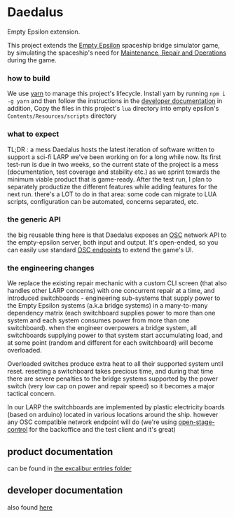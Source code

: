 # Daedalus
Empty Epsilon extension.

This project extends the [Empty Epsilon](http://daid.github.io/EmptyEpsilon/) spaceship bridge simulator game,
by simulating the spaceship's need for [Maintenance, Repair and Operations](https://en.wikipedia.org/wiki/Maintenance,_repair_and_operations) during the game.

### how to build
We use [yarn](https://yarnpkg.com/en/) to manage this project's lifecycle. Install yarn by running `npm i -g yarn` and then follow the instructions in the [developer documentation](./resources/entries/daedalus-developer.md)
in addition, Copy the files in this project's `lua` directory into empty epsilon's `Contents/Resources/scripts` directory
 
### what to expect
TL;DR : a mess
Daedalus hosts the latest iteration of software written to support a sci-fi LARP we've been working on for a long while now. Its first test-run is due in two weeks, so the current state of the project is a mess (documentation, test coverage and stability etc.) as we sprint towards the minimum viable product that is game-ready. After the test run, I plan to  separately productize the different features while adding features for the next run. there's a LOT to do in that area: some code can migrate to LUA scripts, configuration can be automated, concerns separated, etc. 

### the generic API
the big reusable thing here is that Daedalus exposes an [OSC](http://opensoundcontrol.org/osc) network API to the empty-epsilon server, both input and output. It's open-ended, so you can easily use standard [OSC endpoints](https://github.com/amir-arad/awesome-osc) to extend the game's UI. 

### the engineering changes
We replace the existing repair mechanic with a custom CLI screen (that also handles other LARP concerns) with one concurrent repair at a time, and introduced switchboards - engineering sub-systems that supply power to the Empty Epsilon systems (a.k.a bridge systems) in a many-to-many dependency matrix (each switchboard supplies power to more than one system and each system consumes power from more than one switchboard). when the engineer overpowers a bridge system, all switchboards supplying power to that system start accumulating load, and at some point (random and different for each switchboard) will become overloaded. 

Overloaded switches produce extra heat to all their supported system until reset. resetting a switchboard takes precious time, and during that time there are severe penalties to the bridge systems supported by the power switch (very low cap on power and repair speed) so it becomes a major tactical concern. 

In our LARP the switchboards are implemented by plastic electricity boards (based on arduino) located in various locations around the ship. however any OSC compatible network endpoint will do (we're using [open-stage-control](https://github.com/jean-emmanuel/open-stage-control) for the backoffice and the test client and it's great)

## product documentation
can be found in [the excalibur entries folder](./resources/entries)

## developer documentation
also found [here](./resources/entries/daedalus-developer.md)
